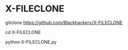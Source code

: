 # X-FILECLONE

gitclone https://github.com/Blackhackerx/X-FILECLONE

cd X-FILECLONE

python X-FILECLONE.py
